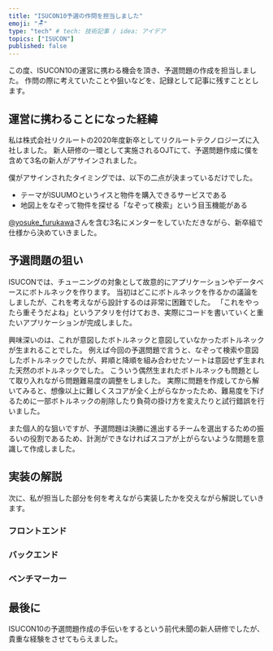 ```yaml
---
title: "ISUCON10予選の作問を担当しました"
emoji: "🪑"
type: "tech" # tech: 技術記事 / idea: アイデア
topics: ["ISUCON"]
published: false
---
```


この度、ISUCON10の運営に携わる機会を頂き、予選問題の作成を担当しました。
作問の際に考えていたことや狙いなどを、記録として記事に残すこととします。

## 運営に携わることになった経緯

私は株式会社リクルートの2020年度新卒としてリクルートテクノロジーズに入社しました。
新人研修の一環として実施されるOJTにて、予選問題作成に僕を含めて3名の新人がアサインされました。

僕がアサインされたタイミングでは、以下の二点が決まっているだけでした。

- テーマがISUUMOというイスと物件を購入できるサービスである
- 地図上をなぞって物件を探せる「なぞって検索」という目玉機能がある

[@yosuke_furukawa](https://twitter.com/yosuke_furukawa)さんを含む3名にメンターをしていただきながら、新卒組で仕様から決めていきました。

## 予選問題の狙い

ISUCONでは、チューニングの対象として故意的にアプリケーションやデータベースにボトルネックを作ります。
当初はどこにボトルネックを作るかの議論をしましたが、これを考えながら設計するのは非常に困難でした。
「これをやったら重そうだよね」というアタリを付けておき、実際にコードを書いていくと重たいアプリケーションが完成しました。

興味深いのは、これが意図したボトルネックと意図していなかったボトルネックが生まれることでした。
例えば今回の予選問題で言うと、なぞって検索や意図したボトルネックでしたが、昇順と降順を組み合わせたソートは意図せず生まれた天然のボトルネックでした。
こういう偶然生まれたボトルネックも問題として取り入れながら問題難易度の調整をしました。
実際に問題を作成してから解いてみると、想像以上に難しくスコアが全く上がらなかったため、難易度を下げるために一部ボトルネックの削除したり負荷の掛け方を変えたりと試行錯誤を行いました。

また個人的な狙いですが、予選問題は決勝に進出するチームを選出するための振るいの役割であるため、計測ができなければスコアが上がらないような問題を意識して作成しました。

## 実装の解説

次に、私が担当した部分を何を考えながら実装したかを交えながら解説していきます。

### フロントエンド

### バックエンド

### ベンチマーカー

## 最後に

ISUCON10の予選問題作成の手伝いをするという前代未聞の新人研修でしたが、貴重な経験をさせてもらえました。

